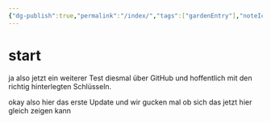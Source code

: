 ```yaml
---
{"dg-publish":true,"permalink":"/index/","tags":["gardenEntry"],"noteIcon":"","created":"2023-12-15T10:06:56.095+01:00","updated":"2023-12-15T11:24:47.490+01:00"}
---
```


# start

ja also jetzt ein weiterer Test diesmal über GitHub und hoffentlich mit den richtig hinterlegten Schlüsseln.

okay also hier das erste Update und wir gucken mal ob sich das jetzt hier gleich zeigen kann